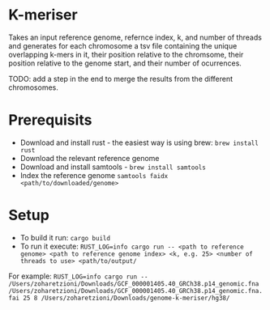 # K-meriser 

Takes an input reference genome, refernce index, k, and number of threads and generates for each chromosome a tsv file containing the unique overlapping k-mers in it, their position relative to the chromsome, their position relative to the genome start, and their number of ocurrences. 

TODO: add a step in the end to merge the results from the different chromosomes. 

# Prerequisits
* Download and install rust - the easiest way is using brew: `brew install rust`
* Download the relevant reference genome 
* Download and install samtools - `brew install samtools`
* Index the reference genome `samtools faidx <path/to/downloaded/genome>`
  
# Setup
* To build it run: `cargo build`
* To run it execute: `RUST_LOG=info cargo run -- <path to reference genome> <path to reference genome index> <k, e.g. 25> <number of threads to use> <path/to/output/`

For example: `RUST_LOG=info cargo run -- /Users/zoharetzioni/Downloads/GCF_000001405.40_GRCh38.p14_genomic.fna /Users/zoharetzioni/Downloads/GCF_000001405.40_GRCh38.p14_genomic.fna.fai 25 8 /Users/zoharetzioni/Downloads/genome-k-meriser/hg38/` 

